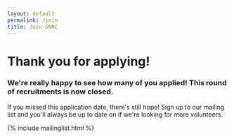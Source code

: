 ```yaml
---
layout: default
permalink: /join
title: Join SNNC
---
```


<div class="join-bg">
	<div class="container">
		<div class="text-block">
			<div class="header-block">
				<h1>
					Thank you for applying!
				</h1>
				<h3>
					We're really happy to see how many of you applied! This round of recruitments is now closed. 
				</h3>
			</div>
			<p>
				If you missed this application date, there's still hope! Sign up to our mailing list and you'll always be up to date on if we're looking for more volunteers. 
			</p>
		</div>
	</div>
	{% include mailinglist.html %}
</div>

